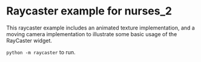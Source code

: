 # Raycaster example for nurses_2

This raycaster example includes an animated texture implementation, and a moving camera implementation to illustrate
some basic usage of the RayCaster widget.

`python -m raycaster` to run.
